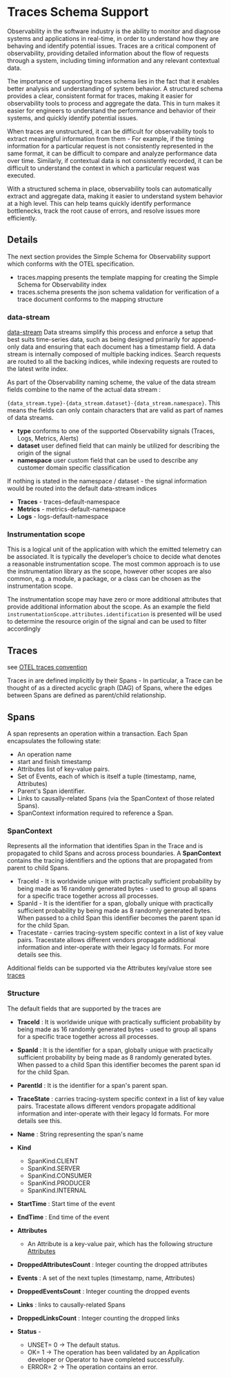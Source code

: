 # Traces Schema Support
Observability in the software industry is the ability to monitor and diagnose systems and applications in real-time, in order to understand how they are behaving and identify potential issues.
Traces are a critical component of observability, providing detailed information about the flow of requests through a system, including timing information and any relevant contextual data.

The importance of supporting traces schema lies in the fact that it enables better analysis and understanding of system behavior.
A structured schema provides a clear, consistent format for traces, making it easier for observability tools to process and aggregate the data.
This in turn makes it easier for engineers to understand the performance and behavior of their systems, and quickly identify potential issues.

When traces are unstructured, it can be difficult for observability tools to extract meaningful information from them - For example, if the timing information for a particular request is not consistently represented in the same format,
it can be difficult to compare and analyze performance data over time. Similarly, if contextual data is not consistently recorded, it can be difficult to understand the context in which a particular request was executed.

With a structured schema in place, observability tools can automatically extract and aggregate data, making it easier to understand system behavior at a high level.
This can help teams quickly identify performance bottlenecks, track the root cause of errors, and resolve issues more efficiently.

## Details
The next section provides the Simple Schema for Observability support which conforms with the OTEL specification.

- traces.mapping presents the template mapping for creating the Simple Schema for Observability index
- traces.schema presents the json schema validation for verification of a trace document conforms to the mapping structure

### data-stream
[data-stream](https://opensearch.org/docs/latest/opensearch/data-streams/) Data streams simplify this process and enforce a setup that best suits time-series data, such as being designed primarily for append-only data and ensuring that each document has a timestamp field.
A data stream is internally composed of multiple backing indices. Search requests are routed to all the backing indices, while indexing requests are routed to the latest write index.

As part of the Observability naming scheme, the value of the data stream fields combine to the name of the actual data stream :

`{data_stream.type}-{data_stream.dataset}-{data_stream.namespace}`.
This means the fields can only contain characters that are valid as part of names of data streams.

- **type** conforms to one of the supported Observability signals (Traces, Logs, Metrics, Alerts)
- **dataset** user defined field that can mainly be utilized for describing the origin of the signal
- **namespace** user custom field that can be used to describe any customer domain specific classification


If nothing is stated in the namespace / dataset - the signal information would be routed into the default data-stream indices
- **Traces** - traces-default-namespace
- **Metrics** - metrics-default-namespace
- **Logs** -   logs-default-namespace

### Instrumentation scope
This is a logical unit of the application with which the emitted telemetry can be associated. It is typically the developer’s choice to decide what denotes a reasonable instrumentation scope.
The most common approach is to use the instrumentation library as the scope, however other scopes are also common, e.g. a module, a package, or a class can be chosen as the instrumentation scope.

The instrumentation scope may have zero or more additional attributes that provide additional information about the scope. As an example the field
`instrumentationScope.attributes.identification` is presented will be used to determine the resource origin of the signal and can be used to filter accordingly

## Traces
see [OTEL traces convention](https://github.com/open-telemetry/opentelemetry-specification/tree/main/semantic_conventions/trace)

Traces in are defined implicitly by their Spans - In particular, a Trace can be thought of as a directed acyclic graph (DAG) of Spans, where the edges between Spans are defined as parent/child relationship.

## Spans
A span represents an operation within a transaction. Each Span encapsulates the following state:

* An operation name
* start and finish timestamp
* Attributes list of key-value pairs.
* Set of Events, each of which is itself a tuple (timestamp, name, Attributes)
* Parent's Span identifier.
* Links to causally-related Spans (via the SpanContext of those related Spans).
* SpanContext information required to reference a Span. 

### SpanContext
Represents all the information that identifies Span in the Trace and is propagated to child Spans and across process boundaries.
A **SpanContext** contains the tracing identifiers and the options that are propagated from parent to child Spans.

* TraceId  - It is worldwide unique with practically sufficient probability by being made as 16 randomly generated bytes - used to group all spans for a specific trace together across all processes. 
* SpanId  -  It is the identifier for a span, globally unique with practically sufficient probability by being made as 8 randomly generated bytes. When passed to a child Span this identifier becomes the parent span id for the child Span.
* Tracestate - carries tracing-system specific context in a list of key value pairs. Tracestate allows different vendors propagate additional information and inter-operate with their legacy Id formats. For more details see this.

Additional fields can be supported via the Attributes key/value store see [traces](https://github.com/open-telemetry/opentelemetry-specification/blob/main/specification/trace/semantic_conventions/README.md)

### Structure
The default fields that are supported by the traces are
- **TraceId**  : It is worldwide unique with practically sufficient probability by being made as 16 randomly generated bytes - used to group all spans for a specific trace together across all processes.
- **SpanId**   : It is the identifier for a span, globally unique with practically sufficient probability by being made as 8 randomly generated bytes. When passed to a child Span this identifier becomes the parent span id for the child Span.
- **ParentId** : It is the identifier for a span's parent span.
- **TraceState** : carries tracing-system specific context in a list of key value pairs. Tracestate allows different vendors propagate additional information and inter-operate with their legacy Id formats. For more details see this.

- **Name**   :  String representing the span's name   
- **Kind** 
  - SpanKind.CLIENT	
  - SpanKind.SERVER	
  - SpanKind.CONSUMER
  - SpanKind.PRODUCER
  - SpanKind.INTERNAL

- **StartTime** : Start time of the event
- **EndTime**   : End time of the event
- **Attributes**
  - An Attribute is a key-value pair, which has the following structure  [Attributes](https://github.com/open-telemetry/opentelemetry-specification/blob/b00980832b4b823155001df56dbf9203d4e53f98/specification/common/README.md#attribute)

- **DroppedAttributesCount** : Integer counting the dropped attributes
- **Events**     : A set of the next tuples (timestamp, name, Attributes)
- **DroppedEventsCount** : Integer counting the dropped events
- **Links**  : links to causally-related Spans
- **DroppedLinksCount** : Integer counting the dropped links
- **Status** - 
  - UNSET= 0  -> The default status.
  - OK= 1     -> The operation has been validated by an Application developer or Operator to have completed successfully.
  - ERROR= 2  -> The operation contains an error.